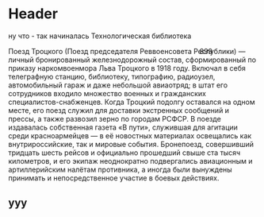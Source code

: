 <!-- TITLE: Ничего не говори-->
<!-- SUBTITLE: Типо подтитл -->

# Header

ну что - так начиналась Технологическая библиотека

<div id='7' style="position:fixed;right:320px;"> 899 </div>




Поезд Троцкого (Поезд председателя Реввоенсовета Республики) — личный бронированный железнодорожный состав,
сформированный по приказу наркомвоенмора Льва Троцкого в 1918 году. Включал в себя телеграфную станцию, библиотеку,
типографию, радиоузел, автомобильный гараж и даже небольшой авиаотряд; в штат его сотрудников входило множество
военных и гражданских специалистов-снабженцев. Когда Троцкий подолгу оставался на одном месте, его поезд служил для доставки экстренных сообщений и прессы, а также развозил зерно по городам РСФСР. В поезде издавалась собственная газета «В пути», служившая для агитации среди красноармейцев — в её новостных материалах освещались как внутрироссийские, так и мировые события. Бронепоезд, совершивший тридцать шесть рейсов и официально прошедший свыше ста тысяч километров, и его экипаж неоднократно подвергались авиационным и артиллерийским налётам противника, а иногда были вынуждены принимать и непосредственное участие в боевых действиях. 
## yyy